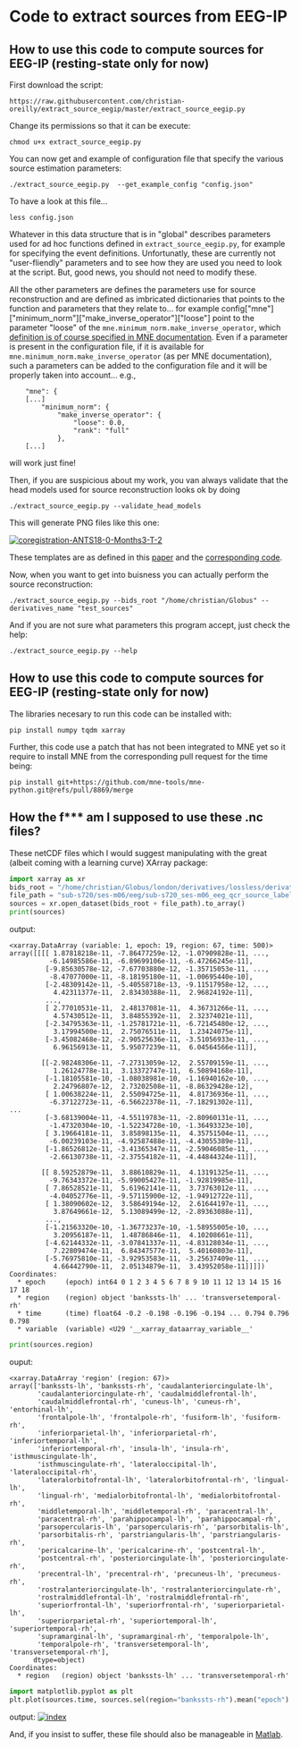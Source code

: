 # Code to extract sources from EEG-IP

## How to use this code to compute sources for EEG-IP (resting-state only for now)

First download the script:
```
https://raw.githubusercontent.com/christian-oreilly/extract_source_eegip/master/extract_source_eegip.py
```

Change its permissions so that it can be execute:
```
chmod u+x extract_source_eegip.py 
```

You can now get and example of configuration file that specify the various source estimation parameters:
```
./extract_source_eegip.py  --get_example_config "config.json"
```

To have a look at this file...
```
less config.json 
```

Whatever in this data structure that is in "global" describes parameters used for ad hoc functions defined in `extract_source_eegip.py`, for example for specifying the event definitions. Unfortunatly, these are currently not "user-fliendly" parameters and to see how they are used you need to look at the script. But, good news, you should not need to modify these.

All the other parameters are defines the parameters use for source reconstruction and are defined as imbricated dictionaries that points to the function and parameters that they relate to... for example config["mne"]["minimum_norm"]["make_inverse_operator"]["loose"] point to the parameter "loose" of the `mne.minimum_norm.make_inverse_operator`, which [definition is of course specified in MNE documentation](https://mne.tools/stable/generated/mne.minimum_norm.make_inverse_operator.html). Even if a parameter is present in the configuration file, if it is available for `mne.minimum_norm.make_inverse_operator` (as per MNE documentation), such a parameters can be added to the configuration file and it will be properly taken into account... e.g., 

```
    "mne": {
    [...]
        "minimum_norm": {
            "make_inverse_operator": {
                "loose": 0.0,
                "rank": "full"
            },
    [...]
```
will work just fine!

Then, if you are suspicious about my work, you van always validate that the head models used for source reconstruction looks ok by doing
```
./extract_source_eegip.py --validate_head_models
```
This will generate PNG files like this one:

<a href="https://ibb.co/9WgsvLP"><img src="https://i.ibb.co/2dhg6QJ/coregistration-ANTS18-0-Months3-T-2.png" alt="coregistration-ANTS18-0-Months3-T-2" border="0"></a>

These templates are as defined in this [paper](https://www.sciencedirect.com/science/article/pii/S1053811920311678) and the [corresponding code](https://github.com/christian-oreilly/infant_template_paper).

Now, when you want to get into buisness you can actually perform the source reconstruction:
```
./extract_source_eegip.py --bids_root "/home/christian/Globus" --derivatives_name "test_sources"
```

And if you are not sure what parameters this program accept, just check the help:
```
./extract_source_eegip.py --help
```

## How to use this code to compute sources for EEG-IP (resting-state only for now)

The libraries necesary to run this code can be installed with:
```
pip install numpy tqdm xarray
```
Further, this code use a patch that has not been integrated to MNE yet so it require to install MNE from the corresponding pull request for the time being:
```
pip install git+https://github.com/mne-tools/mne-python.git@refs/pull/8869/merge
```


## How the f*** am I supposed to use these .nc files?

These netCDF files which I would suggest manipulating with the great (albeit coming with a learning curve) XArray package:
```python
import xarray as xr
bids_root = "/home/christian/Globus/london/derivatives/lossless/derivatives/test_sources/"
file_path = "sub-s720/ses-m06/eeg/sub-s720_ses-m06_eeg_qcr_source_labels.nc"
sources = xr.open_dataset(bids_root + file_path).to_array()
print(sources)
```
output:
```
<xarray.DataArray (variable: 1, epoch: 19, region: 67, time: 500)>
array([[[[ 1.87818218e-11, -7.86477259e-12, -1.07909828e-11, ...,
          -6.14985586e-11, -6.89699106e-11, -6.47266245e-11],
         [-9.85630578e-12, -7.67703880e-12, -1.35715053e-11, ...,
          -8.47077000e-11, -8.18195180e-11, -1.00695440e-10],
         [-2.48309142e-11, -5.40558718e-13, -9.11517958e-12, ...,
           4.42311377e-11,  2.83430388e-11,  2.96824192e-11],
         ...,
         [ 2.77010531e-11,  2.48137081e-11,  4.36731266e-11, ...,
           4.57430512e-11,  3.84855392e-11,  2.32374021e-11],
         [-2.34795363e-11, -1.25781721e-11, -6.72145480e-12, ...,
           3.17994500e-11,  2.75076511e-11,  1.23424075e-11],
         [-3.45082468e-12, -2.90525636e-11, -3.51056933e-11, ...,
           6.96156913e-11,  5.95077239e-11,  6.04564566e-11]],

        [[-2.98248306e-11, -7.27313059e-12,  2.55709159e-11, ...,
           1.26124778e-11,  3.13372747e-11,  6.50894168e-11],
         [-1.18105581e-10, -1.08038981e-10, -1.16940162e-10, ...,
           2.24796807e-12,  2.73202508e-11, -8.86329428e-12],
         [ 1.00638224e-11,  2.55094725e-11,  4.81736936e-11, ...,
          -6.37122723e-11, -6.56622378e-11, -7.18291302e-11],
...
         [-3.68139004e-11, -4.55119783e-11, -2.80960131e-11, ...,
          -1.47320304e-10, -1.52234728e-10, -1.36493323e-10],
         [ 3.19664181e-11,  3.85898135e-11,  4.35751504e-11, ...,
          -6.00239103e-11, -4.92587488e-11, -4.43055389e-11],
         [-1.86526812e-11, -3.41365347e-11, -2.59046085e-11, ...,
          -2.66130738e-11, -2.37554182e-11, -4.44844324e-11]],

        [[ 8.59252879e-11,  3.88610829e-11,  4.13191325e-11, ...,
          -9.76343372e-11, -5.99005427e-11, -1.92819985e-11],
         [ 7.86528521e-11,  5.61962141e-11,  3.73763012e-11, ...,
          -4.04052776e-11, -9.57115900e-12, -1.94912722e-11],
         [ 1.38090602e-12,  3.58649194e-12,  2.61644197e-11, ...,
           3.87649661e-12,  5.13089499e-12, -2.89363088e-11],
         ...,
         [-1.21563320e-10, -1.36773237e-10, -1.58955005e-10, ...,
           3.20956187e-11,  1.48786846e-11,  4.10208661e-11],
         [-4.62144332e-11, -3.07841337e-11, -4.83128034e-11, ...,
           7.22809474e-11,  6.84347577e-11,  5.40160803e-11],
         [-5.76975810e-11, -3.92953583e-11, -3.25637409e-11, ...,
           4.66442790e-11,  2.05134879e-11,  3.43952058e-11]]]])
Coordinates:
  * epoch     (epoch) int64 0 1 2 3 4 5 6 7 8 9 10 11 12 13 14 15 16 17 18
  * region    (region) object 'bankssts-lh' ... 'transversetemporal-rh'
  * time      (time) float64 -0.2 -0.198 -0.196 -0.194 ... 0.794 0.796 0.798
  * variable  (variable) <U29 '__xarray_dataarray_variable__'
```

```python
print(sources.region)
```
ouput:
```
<xarray.DataArray 'region' (region: 67)>
array(['bankssts-lh', 'bankssts-rh', 'caudalanteriorcingulate-lh',
       'caudalanteriorcingulate-rh', 'caudalmiddlefrontal-lh',
       'caudalmiddlefrontal-rh', 'cuneus-lh', 'cuneus-rh', 'entorhinal-lh',
       'frontalpole-lh', 'frontalpole-rh', 'fusiform-lh', 'fusiform-rh',
       'inferiorparietal-lh', 'inferiorparietal-rh', 'inferiortemporal-lh',
       'inferiortemporal-rh', 'insula-lh', 'insula-rh', 'isthmuscingulate-lh',
       'isthmuscingulate-rh', 'lateraloccipital-lh', 'lateraloccipital-rh',
       'lateralorbitofrontal-lh', 'lateralorbitofrontal-rh', 'lingual-lh',
       'lingual-rh', 'medialorbitofrontal-lh', 'medialorbitofrontal-rh',
       'middletemporal-lh', 'middletemporal-rh', 'paracentral-lh',
       'paracentral-rh', 'parahippocampal-lh', 'parahippocampal-rh',
       'parsopercularis-lh', 'parsopercularis-rh', 'parsorbitalis-lh',
       'parsorbitalis-rh', 'parstriangularis-lh', 'parstriangularis-rh',
       'pericalcarine-lh', 'pericalcarine-rh', 'postcentral-lh',
       'postcentral-rh', 'posteriorcingulate-lh', 'posteriorcingulate-rh',
       'precentral-lh', 'precentral-rh', 'precuneus-lh', 'precuneus-rh',
       'rostralanteriorcingulate-lh', 'rostralanteriorcingulate-rh',
       'rostralmiddlefrontal-lh', 'rostralmiddlefrontal-rh',
       'superiorfrontal-lh', 'superiorfrontal-rh', 'superiorparietal-lh',
       'superiorparietal-rh', 'superiortemporal-lh', 'superiortemporal-rh',
       'supramarginal-lh', 'supramarginal-rh', 'temporalpole-lh',
       'temporalpole-rh', 'transversetemporal-lh', 'transversetemporal-rh'],
      dtype=object)
Coordinates:
  * region   (region) object 'bankssts-lh' ... 'transversetemporal-rh'
```

```python
import matplotlib.pyplot as plt
plt.plot(sources.time, sources.sel(region="bankssts-rh").mean("epoch").squeeze())
```
output:
<a href="https://imgbb.com/"><img src="https://i.ibb.co/nq20f0v/index.png" alt="index" border="0"></a>


And, if you insist to suffer, these file should also be manageable in [Matlab](https://www.mathworks.com/help/matlab/ref/ncread.html).

